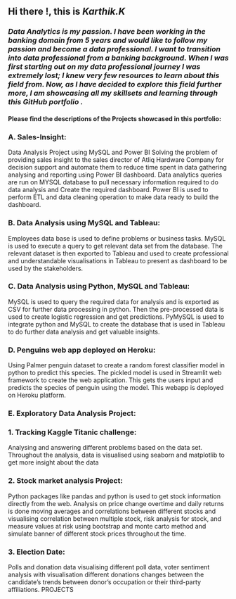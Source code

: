## Hi there !, this is ***Karthik.K***

### ***Data Analytics is my passion. I have been working in the banking domain from 5 years and would like to follow my passion and become a data professional.  I want to transition into data professional from a banking background. When I was first starting out on my data professional journey I was extremely lost; I knew very few resources to learn about this field from. Now, as I have decided to explore this field further more, I am  showcasing all my skillsets and learning through this GitHub portfolio .***

#### **Please find the descriptions of the Projects showcased in this portfolio:**

### **A. Sales-Insight:**
   Data Analysis Project using MySQL and Power BI Solving the problem of providing sales insight to the sales director of Atliq Hardware Company for decision support and automate them to reduce time spent in data gathering analysing and reporting using Power BI dashboard. Data analytics queries are run on MYSQL database to pull necessary information required to do data analysis and Create the required dashboard. Power BI is used to perform ETL and data cleaning operation to make data ready to build the dashboard.
    
### **B. Data Analysis using MySQL and Tableau:**
   Employees data base is used to define problems or business tasks. MySQL is used to execute a query to get relevant data set from the database. The relevant dataset is then exported to Tableau and used to create professional and understandable visualisations in Tableau to present as dashboard to be used by the stakeholders.
    
### **C. Data Analysis using Python, MySQL and Tableau:**
   MySQL is used to query the required data for analysis and is exported as CSV for further data processing in python. Then the pre-processed data is used to create logistic regression and get predictions. PyMySQL is used to integrate python and MySQL to create the database that is used in Tableau to do further data analysis and get valuable insights. 

### **D. Penguins web app deployed on Heroku:**
   Using Palmer penguin dataset to create a random forest classifier model in python to predict this species. The pickled model is used in Streamlit web framework to create the web application. This gets the users input and predicts the species of penguin using the model. This webapp is deployed on Heroku platform. 
   
### **E. Exploratory Data Analysis Project:** 

### 1. Tracking Kaggle Titanic challenge: 
Analysing and answering different problems based on the data set. Throughout the analysis, data is visualised using seaborn and matplotlib to get more insight about the data 
### **2. Stock market analysis Project:**
Python packages like pandas and python is used to get stock information directly from the web. Analysis on price change overtime and daily returns is done moving averages and correlations between different stocks and visualising correlation between multiple stock, risk analysis for stock, and measure values at risk using bootstrap and monte carto method and simulate banner of different stock prices throughout the time. 
### **3. Election Date:**
Polls and donation data visualising different poll data, voter sentiment analysis with visualisation different donations changes between the candidate’s trends between donor’s occupation or their third-party affiliations. PROJECTS
